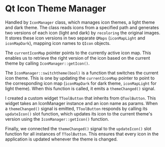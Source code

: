 # Qt Icon Theme Manager

Handled by `IconManager` class, which manages icon themes, a light theme and dark theme. The class reads icons from a specified path and generates two versions of each icon (light and dark) by `recoloring` the original images. It stores these icon versions in two separate `QMaps` (`iconMapLight` and `iconMapDark`), mapping icon names to `QIcon` objects.

The `currentIconMap` pointer points to the currently active icon map. This enables us to retrieve the right version of the icon based on the current theme by calling `IconManager::getIcon()`.

The `IconManager::switchtheme(bool)` is a function that switches the current icon theme. This is one by updating the `currentIconMap` pointer to point to the corresponding icon map (`iconMapDark` for dark theme, `iconMapLight` for light theme). When this function is called, it emits a `themeChanged()` signal.

I created a custom widget `TToolButton` that inherits from `QToolButton`. This widget takes an IconManager instance and an icon name as params. When a `themeChanged()` signal is emitted, `TToolButton` responds by calling its `updateIcon()` slot function, which updates its icon to the current theme's version using the `IconManager::getIcon()` function.

Finally, we connected the `themeChanged()` signal to the `updateIcon()` slot function for all instances of `TToolButton`. This ensures that every icon in the application is updated whenever the theme is changed.
